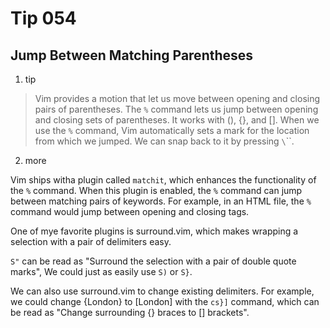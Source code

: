 # Tip 054

## Jump Between Matching Parentheses

1. tip

> Vim provides a motion that let us move between opening and closing pairs of parentheses.
> The `%` command lets us jump between opening and closing sets of parentheses. It works with (), {}, and [].
> When we use the `%` command, Vim automatically sets a mark for the location from which we jumped. We can snap back to it by pressing `\`\``.

2. more

Vim ships witha plugin called `matchit`, which enhances the functionality of the `%` command. When this plugin is enabled, the `%` command can jump between matching pairs of keywords. For example, in an HTML file, the `%` command would jump between opening and closing tags.

One of mye favorite plugins is surround.vim, which makes wrapping a selection with a pair of delimiters easy.

`S"` can be read as "Surround the selection with a pair of double quote marks", We could just as easily use `S)` or `S}`.

We can also use surround.vim to change existing delimiters. For example, we could change {London} to [London] with the `cs}]` command, which can be read as "Change surrounding {} braces to [] brackets".
